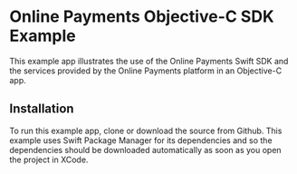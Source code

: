 Online Payments Objective-C SDK Example
===============================

This example app illustrates the use of the Online Payments Swift SDK and the services provided by the Online Payments platform in an Objective-C app.

Installation
------------

To run this example app, clone or download the source from Github. This example uses Swift Package Manager for its dependencies and so the dependencies should be downloaded automatically as soon as you open the project in XCode.

